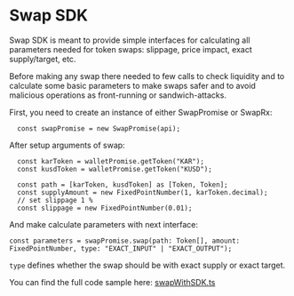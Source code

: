 # Swap SDK

Swap SDK is meant to provide simple interfaces for calculating all parameters needed for token swaps: slippage, price impact, exact supply/target, etc.

Before making any swap there needed to few calls to check liquidity and to calculate some basic parameters to make swaps safer and to avoid malicious operations as front-running or sandwich-attacks.

First, you need to create an instance of either SwapPromise or SwapRx:

```text
  const swapPromise = new SwapPromise(api);
```

After setup arguments of swap:

```text
  const karToken = walletPromise.getToken("KAR");
  const kusdToken = walletPromise.getToken("KUSD");

  const path = [karToken, kusdToken] as [Token, Token];
  const supplyAmount = new FixedPointNumber(1, karToken.decimal);
  // set slippage 1 %
  const slippage = new FixedPointNumber(0.01);
```

And make calculate parameters with next interface:

```text
const parameters = swapPromise.swap(path: Token[], amount: FixedPointNumber, type: "EXACT_INPUT" | "EXACT_OUTPUT");
```

`type` defines whether the swap should be with exact supply or exact target.

You can find the full code sample here: [swapWithSDK.ts](https://github.com/AcalaNetwork/acala-js-example/blob/master/src/dex-examples/swapWithSDK.ts)

